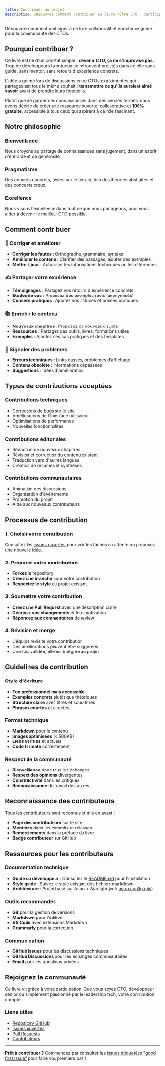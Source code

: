 ```yaml
---
title: Contribuer au projet
description: Découvrez comment contribuer au livre "Être CTO", participer à la communauté et enrichir ce guide collaboratif.
---
```


Découvrez comment participer à ce livre collaboratif et enrichir ce guide pour la communauté des CTOs.

## Pourquoi contribuer ?

Ce livre est né d'un constat simple : **devenir CTO, ça ne s'improvise pas**. Trop de développeurs talentueux se retrouvent projetés dans ce rôle sans guide, sans mentor, sans retours d'expérience concrets.

L'idée a germé lors de discussions entre CTOs expérimentés qui partageaient tous le même souhait : **transmettre ce qu'ils auraient aimé savoir** avant de prendre leurs fonctions.

Plutôt que de garder ces connaissances dans des cercles fermés, nous avons décidé de créer une ressource ouverte, collaborative et **100% gratuite**, accessible à tous ceux qui aspirent à ce rôle fascinant.

## Notre philosophie

### Bienveillance
Nous croyons au partage de connaissances sans jugement, dans un esprit d'entraide et de générosité.

### Pragmatisme
Des conseils concrets, testés sur le terrain, loin des théories abstraites et des concepts creux.

### Excellence
Nous visons l'excellence dans tout ce que nous partageons, pour vous aider à devenir le meilleur CTO possible.

## Comment contribuer

### 🔧 Corriger et améliorer

- **Corriger les fautes** : Orthographe, grammaire, syntaxe
- **Améliorer le contenu** : Clarifier des passages, ajouter des exemples
- **Mettre à jour** : Actualiser les informations techniques ou les références

### ✍️ Partager votre expérience

- **Témoignages** : Partagez vos retours d'expérience concrets
- **Études de cas** : Proposez des exemples réels (anonymisés)
- **Conseils pratiques** : Ajoutez vos astuces et bonnes pratiques

### 📚 Enrichir le contenu

- **Nouveaux chapitres** : Proposez de nouveaux sujets
- **Ressources** : Partagez des outils, livres, formations utiles
- **Exemples** : Ajoutez des cas pratiques et des templates

### 🐛 Signaler des problèmes

- **Erreurs techniques** : Links cassés, problèmes d'affichage
- **Contenu obsolète** : Informations dépassées
- **Suggestions** : Idées d'amélioration

## Types de contributions acceptées

### Contributions techniques
- Corrections de bugs sur le site
- Améliorations de l'interface utilisateur
- Optimisations de performance
- Nouvelles fonctionnalités

### Contributions éditoriales
- Rédaction de nouveaux chapitres
- Révision et correction du contenu existant
- Traduction vers d'autres langues
- Création de résumés et synthèses

### Contributions communautaires
- Animation des discussions
- Organisation d'événements
- Promotion du projet
- Aide aux nouveaux contributeurs

## Processus de contribution

### 1. Choisir votre contribution

Consultez les [issues ouvertes](https://github.com/kdelfour/Ebook_To_be_Or_not_to_be_CTO/issues) pour voir les tâches en attente ou proposez une nouvelle idée.

### 2. Préparer votre contribution

- **Forkez** le repository
- **Créez une branche** pour votre contribution
- **Respectez le style** du projet existant

### 3. Soumettre votre contribution

- **Créez une Pull Request** avec une description claire
- **Décrivez vos changements** et leur motivation
- **Répondez aux commentaires** de review

### 4. Révision et merge

- L'équipe revisite votre contribution
- Des améliorations peuvent être suggérées
- Une fois validée, elle est intégrée au projet

## Guidelines de contribution

### Style d'écriture

- **Ton professionnel mais accessible**
- **Exemples concrets** plutôt que théoriques
- **Structure claire** avec titres et sous-titres
- **Phrases courtes** et directes

### Format technique

- **Markdown** pour le contenu
- **Images optimisées** (< 500KB)
- **Liens vérifiés** et actuels
- **Code formaté** correctement

### Respect de la communauté

- **Bienveillance** dans tous les échanges
- **Respect des opinions** divergentes
- **Constructivité** dans les critiques
- **Reconnaissance** du travail des autres

## Reconnaissance des contributeurs

Tous les contributeurs sont reconnus et mis en avant :

- **Page des contributeurs** sur le site
- **Mentions** dans les commits et releases
- **Remerciements** dans la préface du livre
- **Badge contributeur** sur GitHub

## Ressources pour les contributeurs

### Documentation technique
- **Guide du développeur** : Consultez le [README.md](https://github.com/kdelfour/Ebook_To_be_Or_not_to_be_CTO/blob/main/README.md) pour l'installation
- **Style guide** : Suivez le style existant des fichiers markdown
- **Architecture** : Projet basé sur Astro + Starlight (voir [astro.config.mjs](https://github.com/kdelfour/Ebook_To_be_Or_not_to_be_CTO/blob/main/astro.config.mjs))

### Outils recommandés
- **Git** pour la gestion de versions
- **Markdown** pour l'édition
- **VS Code** avec extensions Markdown
- **Grammarly** pour la correction

### Communication
- **GitHub Issues** pour les discussions techniques
- **GitHub Discussions** pour les échanges communautaires
- **Email** pour les questions privées

## Rejoignez la communauté

Ce livre vit grâce à votre participation. Que vous soyez CTO, développeur senior ou simplement passionné par le leadership tech, votre contribution compte.

### Liens utiles

- [Repository GitHub](https://github.com/kdelfour/Ebook_To_be_Or_not_to_be_CTO)
- [Issues ouvertes](https://github.com/kdelfour/Ebook_To_be_Or_not_to_be_CTO/issues)
- [Pull Requests](https://github.com/kdelfour/Ebook_To_be_Or_not_to_be_CTO/pulls)
- [Contributeurs](https://github.com/kdelfour/Ebook_To_be_Or_not_to_be_CTO/contributors)

---

**Prêt à contribuer ?** Commencez par consulter les [issues étiquetées "good first issue"](https://github.com/kdelfour/Ebook_To_be_Or_not_to_be_CTO/labels/good%20first%20issue) pour faire vos premiers pas !